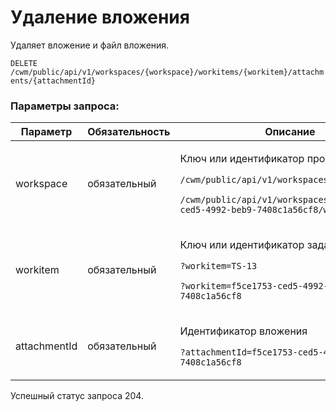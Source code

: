 # Удаление вложения

Удаляет вложение и файл вложения.

`DELETE /cwm/public/api/v1/workspaces/{workspace}/workitems/{workitem}/attachments/{attachmentId}`

### Параметры запроса:

| Параметр     | Обязательность | Описание                                                                                                                                                                                                  |
| ------------ | -------------- | --------------------------------------------------------------------------------------------------------------------------------------------------------------------------------------------------------- |
| workspace    | обязательный   | <p>Ключ или идентификатор пространства</p><p><code>/cwm/public/api/v1/workspaces/KEY/workitems</code></p><p><code>/cwm/public/api/v1/workspaces/f5ce1753-ced5-4992-beb9-7408c1a56cf8/workitems</code></p> |
| workitem     | обязательный   | <p>Ключ или идентификатор задачи</p><p><code>?workitem=TS-13</code></p><p><code>?workitem=f5ce1753-ced5-4992-beb9-7408c1a56cf8</code></p>                                                                 |
| attachmentId | обязательный   | <p>Идентификатор вложения</p><p><code>?attachmentId=f5ce1753-ced5-4992-beb9-7408c1a56cf8</code></p>                                                                                                       |

Успешный статус запроса 204.
